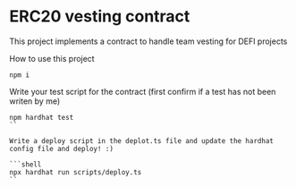 # ERC20 vesting contract

This project implements a contract to handle team vesting for DEFI projects

How to use this project

```shell
npm i
```

Write your test script for the contract (first confirm if a test has not been writen by me)
```shell
npm hardhat test
``

Write a deploy script in the deplot.ts file and update the hardhat config file and deploy! :)

```shell
npx hardhat run scripts/deploy.ts
``
